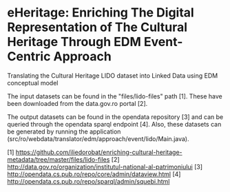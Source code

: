 # eHeritage: Enriching The Digital Representation of The Cultural Heritage Through EDM Event-Centric Approach
Translating the Cultural Heritage LIDO dataset into Linked Data using EDM conceptual model

The input datasets can be found in the "files/lido-files" path [1]. These have been downloaded from the data.gov.ro portal [2].

The output datasets can be found in the opendata repository [3] and can be queried through the opendata sparql endpoint [4]. Also, these datasets can be generated by running the application (src/ro/webdata/translator/edm/approach/event/lido/Main.java).

[1] https://github.com/iliedorobat/enriching-cultural-heritage-metadata/tree/master/files/lido-files 
[2] http://data.gov.ro/organization/institutul-national-al-patrimoniului 
[3] http://opendata.cs.pub.ro/repo/core/admin/dataview.html 
[4] http://opendata.cs.pub.ro/repo/sparql/admin/squebi.html 
